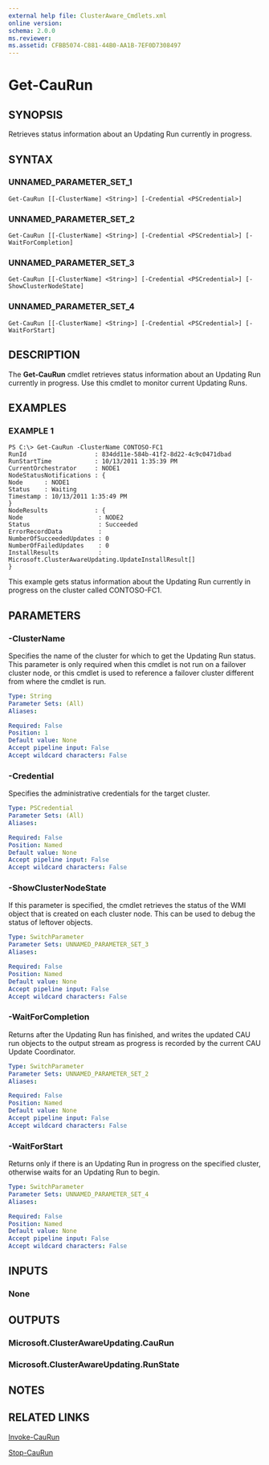 ```yaml
---
external help file: ClusterAware_Cmdlets.xml
online version: 
schema: 2.0.0
ms.reviewer:
ms.assetid: CFBB5074-C881-44B0-AA1B-7EF0D7308497
---
```


# Get-CauRun

## SYNOPSIS
Retrieves status information about an Updating Run currently in progress.

## SYNTAX

### UNNAMED_PARAMETER_SET_1
```
Get-CauRun [[-ClusterName] <String>] [-Credential <PSCredential>]
```

### UNNAMED_PARAMETER_SET_2
```
Get-CauRun [[-ClusterName] <String>] [-Credential <PSCredential>] [-WaitForCompletion]
```

### UNNAMED_PARAMETER_SET_3
```
Get-CauRun [[-ClusterName] <String>] [-Credential <PSCredential>] [-ShowClusterNodeState]
```

### UNNAMED_PARAMETER_SET_4
```
Get-CauRun [[-ClusterName] <String>] [-Credential <PSCredential>] [-WaitForStart]
```

## DESCRIPTION
The **Get-CauRun** cmdlet retrieves status information about an Updating Run currently in progress.
Use this cmdlet to monitor current Updating Runs.

## EXAMPLES

### EXAMPLE 1
```
PS C:\> Get-CauRun -ClusterName CONTOSO-FC1
RunId                   : 834dd11e-584b-41f2-8d22-4c9c0471dbad 
RunStartTime            : 10/13/2011 1:35:39 PM 
CurrentOrchestrator     : NODE1 
NodeStatusNotifications : { 
Node      : NODE1 
Status    : Waiting 
Timestamp : 10/13/2011 1:35:49 PM 
} 
NodeResults             : { 
Node                     : NODE2 
Status                   : Succeeded 
ErrorRecordData          : 
NumberOfSucceededUpdates : 0 
NumberOfFailedUpdates    : 0 
InstallResults           : Microsoft.ClusterAwareUpdating.UpdateInstallResult[] 
}
```

This example gets status information about the Updating Run currently in progress on the cluster called CONTOSO-FC1.

## PARAMETERS

### -ClusterName
Specifies the name of the cluster for which to get the Updating Run status.
This parameter is only required when this cmdlet is not run on a failover cluster node, or this cmdlet is used to reference a failover cluster different from where the cmdlet is run.

```yaml
Type: String
Parameter Sets: (All)
Aliases: 

Required: False
Position: 1
Default value: None
Accept pipeline input: False
Accept wildcard characters: False
```

### -Credential
Specifies the administrative credentials for the target cluster.

```yaml
Type: PSCredential
Parameter Sets: (All)
Aliases: 

Required: False
Position: Named
Default value: None
Accept pipeline input: False
Accept wildcard characters: False
```

### -ShowClusterNodeState
If this parameter is specified, the cmdlet retrieves the status of the WMI object that is created on each cluster node.
This can be used to debug the status of leftover objects.

```yaml
Type: SwitchParameter
Parameter Sets: UNNAMED_PARAMETER_SET_3
Aliases: 

Required: False
Position: Named
Default value: None
Accept pipeline input: False
Accept wildcard characters: False
```

### -WaitForCompletion
Returns after the Updating Run has finished, and writes the updated CAU run objects to the output stream as progress is recorded by the current CAU Update Coordinator.

```yaml
Type: SwitchParameter
Parameter Sets: UNNAMED_PARAMETER_SET_2
Aliases: 

Required: False
Position: Named
Default value: None
Accept pipeline input: False
Accept wildcard characters: False
```

### -WaitForStart
Returns only if there is an Updating Run in progress on the specified cluster, otherwise waits for an Updating Run to begin.

```yaml
Type: SwitchParameter
Parameter Sets: UNNAMED_PARAMETER_SET_4
Aliases: 

Required: False
Position: Named
Default value: None
Accept pipeline input: False
Accept wildcard characters: False
```

## INPUTS

### None

## OUTPUTS

### Microsoft.ClusterAwareUpdating.CauRun

### Microsoft.ClusterAwareUpdating.RunState

## NOTES

## RELATED LINKS

[Invoke-CauRun](./Invoke-CauRun.md)

[Stop-CauRun](./Stop-CauRun.md)

